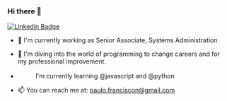 ### Hi there 👋

[![Linkedin Badge](https://img.shields.io/badge/-LinkedIn-blue?style=flat-square&logo=Linkedin&logoColor=white&link=https://www.linkedin.com/in/paulofranciscon/)](https://www.linkedin.com/in/paulofranciscon/)

* 🔭 I'm currently working as Senior Associate, Systems Administration

* 🌱 I'm diving into the world of programming to change careers and for my professional improvement.
 
*  <img width="16" src="https://cdn3.iconfinder.com/data/icons/logos-and-brands-adobe/512/267_Python-512.png" alt="" /> <img width="16" src="https://cdn2.iconfinder.com/data/icons/designer-skills/128/code-programming-javascript-software-develop-command-language-512.png" alt="" /> I'm currently learning @javascript and @python

* 📫 You can reach me at: paulo.franciscon@gmail.com
